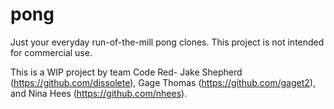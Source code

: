 # pong
Just your everyday run-of-the-mill pong clones. This project is not intended for commercial use.

This is a WIP project by team Code Red- Jake Shepherd (https://github.com/dissolete), Gage Thomas (https://github.com/gaget2), and Nina Hees (https://github.com/nhees).
